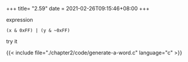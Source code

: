 +++
title= "2.59"
date = 2021-02-26T09:15:46+08:00
+++

expression

    (x & 0xFF) | (y & ~0xFF)

try it

{{< include file="./chapter2/code/generate-a-word.c" language="c" >}}
